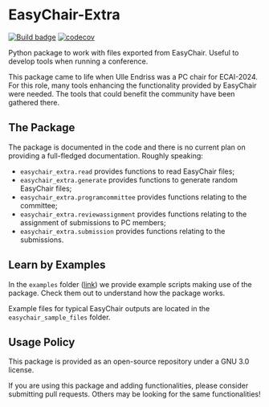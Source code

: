 # EasyChair-Extra

[![Build badge](https://github.com/COMSOC-Community/easychair-extra/workflows/build/badge.svg)](https://github.com/COMSOC-Community/easychair-extra/actions/workflows/build.yml)
[![codecov](https://codecov.io/gh/COMSOC-Community/easychair-extra/branch/main/graphs/badge.svg)](https://codecov.io/gh/COMSOC-Community/easychair-extra/tree/main)

Python package to work with files exported from EasyChair. 
Useful to develop tools when running a conference.

This package came to life when Ulle Endriss was a PC chair for ECAI-2024. For this role, many tools
enhancing the functionality provided by EasyChair were needed. The tools that could benefit the
community have been gathered there.

## The Package

The package is documented in the code and there is no current plan on providing a full-fledged 
documentation. Roughly speaking:

- `easychair_extra.read` provides functions to read EasyChair files;
- `easychair_extra.generate` provides functions to generate random EasyChair files;
- `easychair_extra.programcommittee` provides functions relating to the committee;
- `easychair_extra.reviewassignment` provides functions relating to the assignment of 
submissions to PC members;
- `easychair_extra.submission` provides functions relating to the submissions.

## Learn by Examples

In the `examples` folder ([link](https://github.com/COMSOC-Community/easychair-extra/tree/main/examples))
we provide example scripts making use of the package. 
Check them out to understand how the package works.

Example files for typical EasyChair outputs are located in the `easychair_sample_files` folder.

## Usage Policy

This package is provided as an open-source repository under a GNU 3.0 license.

If you are using this package and adding functionalities, please consider submitting pull requests.
Others may be looking for the same functionalities!